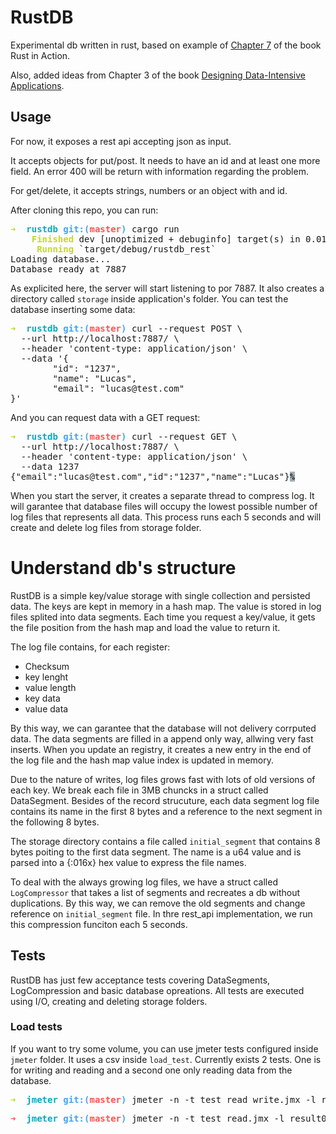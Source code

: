 # RustDB
Experimental db written in rust, based on example of [Chapter 7](https://livebook.manning.com/book/rust-in-action/chapter-7/) of the book Rust in Action.

Also, added ideas from Chapter 3 of the book [Designing Data-Intensive Applications](https://www.amazon.com.br/Designing-Data-Intensive-Applications-Reliable-Maintainable-ebook/dp/B06XPJML5D/ref=sr_1_1?__mk_pt_BR=%C3%85M%C3%85%C5%BD%C3%95%C3%91&crid=18FFFVLEM7FEH&keywords=design+data+intensive+applications&qid=1589769724&sprefix=design+data%2Caps%2C299&sr=8-1).

## Usage
For now, it exposes a rest api accepting json as input.

It accepts objects for put/post. It needs to have an id and at least one more field. An error 400 will be return with information regarding the problem.

For get/delete, it accepts strings, numbers or an object with and id.

After cloning this repo, you can run:

<pre><font color="#C3D82C"><b>➜  </b></font><font color="#00ACC1"><b>rustdb</b></font> <font color="#42A5F5"><b>git:(</b></font><font color="#FF5252"><b>master</b></font><font color="#42A5F5"><b>)</b></font> cargo run
<font color="#C3D82C"><b>    Finished</b></font> dev [unoptimized + debuginfo] target(s) in 0.01s
<font color="#C3D82C"><b>     Running</b></font> `target/debug/rustdb_rest`
Loading database...
Database ready at 7887
</pre>

As explicited here, the server will start listening to por 7887. It also creates a directory called `storage` inside application's folder. You can test the database inserting some data:

<pre><font color="#C3D82C"><b>➜  </b></font><font color="#00ACC1"><b>rustdb</b></font> <font color="#42A5F5"><b>git:(</b></font><font color="#FF5252"><b>master</b></font><font color="#42A5F5"><b>)</b></font> curl --request POST \
  --url http://localhost:7887/ \
  --header &apos;content-type: application/json&apos; \
  --data &apos;{
        &quot;id&quot;: &quot;1237&quot;,
        &quot;name&quot;: &quot;Lucas&quot;,
        &quot;email&quot;: &quot;lucas@test.com&quot;
}&apos;
</pre>

And you can request data with a GET request:

<pre><font color="#C3D82C"><b>➜  </b></font><font color="#00ACC1"><b>rustdb</b></font> <font color="#42A5F5"><b>git:(</b></font><font color="#FF5252"><b>master</b></font><font color="#42A5F5"><b>)</b></font> curl --request GET \
  --url http://localhost:7887/ \
  --header &apos;content-type: application/json&apos; \
  --data 1237
{&quot;email&quot;:&quot;lucas@test.com&quot;,&quot;id&quot;:&quot;1237&quot;,&quot;name&quot;:&quot;Lucas&quot;}<span style="background-color:#A1B0B8"><font color="#263238"><b>%</b></font></span>  </pre>

When you start the server, it creates a separate thread to compress log. It will garantee that database files will occupy the lowest possible number of log files that represents all data. This process runs each 5 seconds and will create and delete log files from storage folder.

# Understand db's structure

RustDB is a simple key/value storage with single collection and persisted data. The keys are kept in memory in a hash map. The value is stored in log files splited into data segments. Each time you request a key/value, it gets the file position from the hash map and load the value to return it.

The log file contains, for each register:
 - Checksum
 - key lenght
 - value length
 - key data
 - value data

By this way, we can garantee that the database will not delivery corrputed data. The data segments are filled in a append only way, allwing very fast inserts. When you update an registry, it creates a new entry in the end of the log file and the hash map value index is updated in memory.

Due to the nature of writes, log files grows fast with lots of old versions of each key. We break each file in 3MB chuncks in a struct called DataSegment. Besides of the record strucuture, each data segment log file contains its name in the first 8 bytes and a reference to the next segment in the following 8 bytes.

The storage directory contains a file called `initial_segment` that contains 8 bytes poiting to the first data segment. The name is a u64 value and is parsed into a {:016x} hex value to express the file names.

To deal with the always growing log files, we have a struct called `LogCompressor` that takes a list of segments and recreates a db without duplications. By this way, we can remove the old segments and change reference on `initial_segment` file. In thre rest_api implementation, we run this compression funciton each 5 seconds.

## Tests
RustDB has just few acceptance tests covering DataSegments, LogCompression and basic database opreations. All tests are executed using I/O, creating and deleting storage folders.

### Load tests
If you want to try some volume, you can use jmeter tests configured inside `jmeter` folder. It uses a csv inside `load_test`. Currently exists 2 tests. One is for writing and reading and a second one only reading data from the database.

<pre><font color="#C3D82C"><b>➜  </b></font><font color="#00ACC1"><b>jmeter</b></font> <font color="#42A5F5"><b>git:(</b></font><font color="#FF5252"><b>master</b></font><font color="#42A5F5"><b>)</b></font> jmeter -n -t test_read_write.jmx -l result01.jtl -e -o ./result01</pre>

<pre><font color="#FF5252"><b>➜  </b></font><font color="#00ACC1"><b>jmeter</b></font> <font color="#42A5F5"><b>git:(</b></font><font color="#FF5252"><b>master</b></font><font color="#42A5F5"><b>)</b></font> jmeter -n -t test_read.jmx -l result02.jtl -e -o ./result02</pre>
